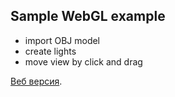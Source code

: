 ## Sample WebGL example

- import OBJ model
- create lights
- move view by click and drag

 [Веб версия](https://tagea.github.io/webgl-import3d/).
